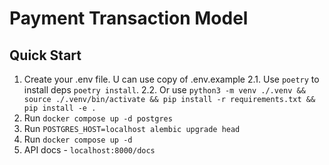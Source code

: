 # Payment Transaction Model

## Quick Start
1. Create your .env file. U can use copy of .env.example
    2.1. Use `poetry` to install deps `poetry install`.
    2.2. Or use `python3 -m venv ./.venv && source ./.venv/bin/activate && pip install -r requirements.txt && pip install -e .`
3. Run `docker compose up -d postgres`
4. Run `POSTGRES_HOST=localhost alembic upgrade head`
5. Run `docker compose up -d`
6. API docs - `localhost:8000/docs`
